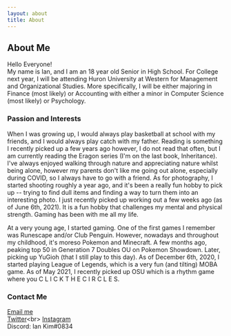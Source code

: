 ```yaml
---
layout: about
title: About
---
```


<head>
<!-- Global site tag (gtag.js) - Google Analytics -->
<script async src="https://www.googletagmanager.com/gtag/js?id=G-W6ERL4MJ0J"></script>
<script>
    window.dataLayer = window.dataLayer || [];
    function gtag() { dataLayer.push(arguments); }
    gtag('js', new Date());

    gtag('config', 'G-W6ERL4MJ0J');
</script>
</head>

## About Me  

Hello Everyone!  
My name is Ian, and I am an 18 year old Senior in High School. For College next year, I will be attending Huron University at Western for Management and Organizational Studies. More specifically, I will be either majoring in Finance (most likely) or Accounting with either a minor in Computer Science (most likely) or Psychology.  


### Passion and Interests
When I was growing up, I would always play basketball at school with my friends, and I would always play catch with my father. Reading is something I recently picked up a few years ago however, I do not read that often, but I am currently reading the Eragon series (I'm on the last book, Inheritance). I've always enjoyed walking through nature and appreciating nature whilst being alone, however my parents don't like me going out alone, especially during COVID, so I always have to go with a friend. As for photography, I started shooting roughly a year ago, and it's been a really fun hobby to pick up -- trying to find dull items and finding a way to turn them into an interesting photo. I just recently picked up working out a few weeks ago (as of June 6th, 2021). It is a fun hobby that challenges my mental and physical strength. Gaming has been with me all my life. 

At a very young age, I started gaming. One of the first games I remember was Runescape and/or Club Penguin. However, nowadays and throughout my childhood, it's moreso Pokemon and Minecraft. A few months ago, peaking top 50 in Generation 7 Doubles OU on Pokemon Showdown. Later, picking up YuGioh (that I still play to this day). As of December 6th, 2020, I started playing League of Legends, which is a very fun (and tilting) MOBA game. As of May 2021, I recently picked up OSU which is a rhythm game where you C L I C K  T H E  C I R C L E S.

### Contact Me 
[Email me](https://mail.google.com/mail/u/3/#inbox?compose=GTvVlcSMVVxMZlllKkfBFxnPJHbtRxtFClCzGzfbTMpClbJRFZvKpBZRnDZdPXQwjPrmjMlfCgLjs)<br>
[Twitter](https://twitter.com/Kimmy0409_)<br>
[Instagram](https://www.instagram.com/kimmy.photos_/)<br>
Discord: Ian Kim#0834




